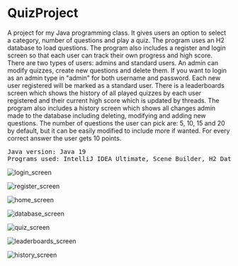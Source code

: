 # QuizProject
A project for my Java programming class. It gives users an option to select a category, number of questions and play a quiz. 
The program uses an H2 database to load questions.
The program also includes a register and login screen so that each user can track their own progress and high score.
There are two types of users: admins and standard users. An admin can modify quizzes, create new questions and delete them. If you want to login as an admin type in "admin" for both username and password.
Each new user registered will be marked as a standard user.
There is a leaderboards screen which shows the history of all played quizzes by each user registered and their current high score which is updated by threads.
The program also includes a history screen which shows all changes admin made to the database including deleting, modifying and adding new questions.
The number of questions the user can pick are: 5, 10, 15 and 20 by default, but it can be easily modified to include more if wanted.
For every correct answer the user gets 10 points.

<pre>
Java version: Java 19
Programs used: IntelliJ IDEA Ultimate, Scene Builder, H2 Database
</pre>

![login_screen](https://user-images.githubusercontent.com/110913178/218225616-bdf1a8b0-223e-435f-a6e2-aa8da075469a.png)

![register_screen](https://user-images.githubusercontent.com/110913178/218225703-6a17705d-eb07-4b27-ad9f-9d57d0e1c862.png)

![home_screen](https://user-images.githubusercontent.com/110913178/218225798-e8190afc-4554-4a74-9ad0-8c8bbb331283.png)

![database_screen](https://user-images.githubusercontent.com/110913178/218227732-0d72632b-661d-489a-b4c0-18bd71ecaaf0.png)

![quiz_screen](https://user-images.githubusercontent.com/110913178/218225978-cf7a0bfb-c7d6-42bc-af74-85a8e5454b35.png)

![leaderboards_screen](https://user-images.githubusercontent.com/110913178/218226091-1f4c7b7e-94e9-46dc-9939-fedadec04d63.png)

![history_screen](https://user-images.githubusercontent.com/110913178/218227329-23ab8bff-0067-4e72-aa48-5add75edbabd.png)



